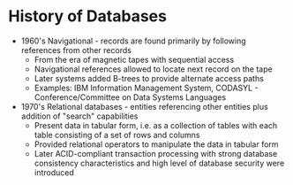 # History of Databases #

* 1960's Navigational - records are found primarily by following references from other records
    * From the era of magnetic tapes with sequential access
    * Navigational references allowed to locate next record on the tape
    * Later systems added B-trees to provide alternate access paths
    * Examples: IBM Information Management System, CODASYL - Conference/Committee on Data Systems Languages
* 1970's Relational databases - entities referencing other entities plus addition of "search" capabilities
	* Present data in tabular form, i.e. as a collection of tables with each table consisting of a set of rows and columns
	* Provided relational operators to manipulate the data in tabular form
	* Later ACID-compliant transaction processing with strong database consistency characteristics and high level of database security were introduced